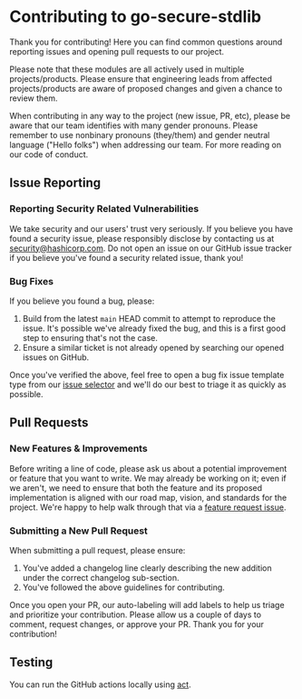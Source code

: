 # Contributing to go-secure-stdlib

Thank you for contributing! Here you can find common questions around reporting
issues and opening pull requests to our project.

Please note that these modules are all actively used in multiple
projects/products.  Please ensure that engineering leads from affected
projects/products are aware of proposed changes and given a chance to review
them. 

When contributing in any way to the project (new issue, PR, etc), please be
aware that our team identifies with many gender pronouns. Please remember to use
nonbinary pronouns (they/them) and gender neutral language ("Hello folks") when
addressing our team. For more reading on our code of conduct.  

## Issue Reporting
### Reporting Security Related Vulnerabilities

We take security and our users' trust very seriously. If you believe you have
found a security issue, please responsibly disclose by contacting us at
security@hashicorp.com. Do not open an issue on our GitHub issue tracker if you
believe you've found a security related issue, thank you!

### Bug Fixes

If you believe you found a bug, please:

1. Build from the latest `main` HEAD commit to attempt to reproduce the issue.
   It's possible we've already fixed the bug, and this is a first good step to
   ensuring that's not the case. 
1. Ensure a similar ticket is not already opened by searching our opened issues
   on GitHub. 


Once you've verified the above, feel free to open a bug fix issue template type
from our [issue
selector](https://github.com/openbao/go-secure-stdlib/issues/new/choose) and
we'll do our best to triage it as quickly as possible. 

## Pull Requests

### New Features & Improvements

Before writing a line of code, please ask us about a potential improvement or
feature that you want to write. We may  already be working on it; even if we
aren't, we need to ensure that both the feature and its proposed implementation
is aligned with our road map, vision, and standards for the project. We're happy
to help walk through that via a [feature request
issue](https://github.com/openbao/go-secure-stdlib/issues/new/choose).

### Submitting a New Pull Request

When submitting a pull request, please ensure:

1. You've added a changelog line clearly describing the new addition under the
   correct changelog sub-section. 
2. You've followed the above guidelines for contributing.

Once you open your PR, our auto-labeling will add labels to help us triage and
prioritize your contribution. Please allow us a couple of days to comment,
request changes, or approve your PR. Thank you  for your contribution!

## Testing

You can run the GitHub actions locally using
[act](https://github.com/nektos/act).  

